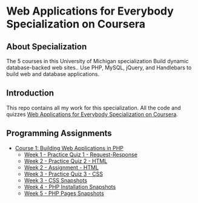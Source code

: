 # Web Applications for Everybody Specialization on Coursera



## About Specialization
The 5 courses in this University of Michigan specialization Build dynamic database-backed web sites.. Use PHP, MySQL, jQuery, and Handlebars to build web and database applications.

## Introduction
This repo contains all my work for this specialization. All the code and quizzes [Web Applications for Everybody Specialization on Coursera](https://www.coursera.org/specializations/web-applications).

## Programming Assignments

- [Course 1: Building Web Applications in PHP](Course%201)
  - [Week 1 - Practice Quiz 1 - Request-Response](Course%201/W1%20-%20Introduction%20to%20DynamicW%20eb%20Content/Practice%20Quiz.md)
  - [Week 2 - Practice Quiz 2 - HTML](Course%201/W2%20-%20HTML/Practice%20Quiz.md)
  - [Week 2 - Assignment - HTML](Course%201/W2%20-%20HTML/Assignment.html)
  - [Week 3 - Practice Quiz 3 - CSS](Course%201/W3%20-%20CSS/Practice%20Quiz.md)
  - [Week 3 - CSS Snapshots](Course%201/W3%20-%20CSS/images)
  - [Week 4 - PHP Installation Snapshots](Course%201/W4%20-%20Installing%20PHP%20and%20SQL/images)
  - [Week 5 - PHP Pages Snapshots](Course%201/W5%20-%20Introduction%20to%20PHP/images)
  